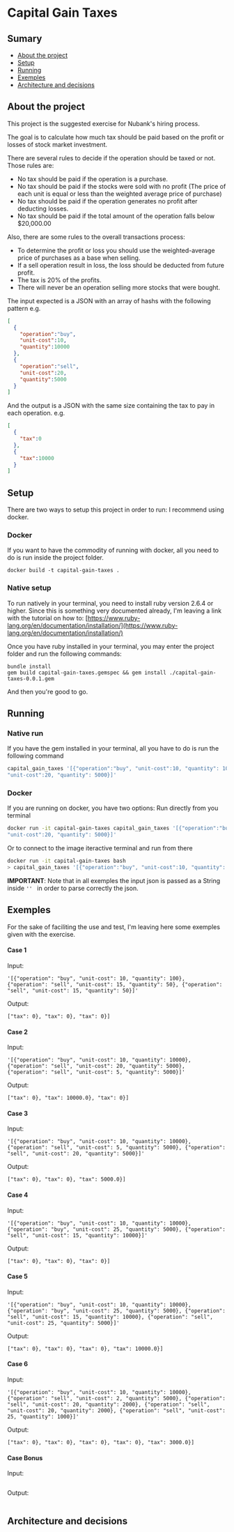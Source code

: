 # Capital Gain Taxes
## Sumary
- [About the project](#about-the-project)
- [Setup](#setup)
- [Running](#running)
- [Exemples](#examples)
- [Architecture and decisions](#architecture-and-decisions)

## About the project
This project is the suggested exercise for Nubank's hiring process.

The goal is to calculate how much tax should be paid based on the profit or losses of stock  market investment.

There are several rules to decide if the operation should be taxed or not. Those rules are:
- No tax should be paid if the operation is a purchase.
- No tax should be paid if the stocks were sold with no profit (The price of each unit is equal or less than the weighted average price of purchase)
- No tax should be paid if the operation generates no profit after deducting losses.
- No tax should be paid if the total amount of the operation falls below $20,000.00

Also, there are some rules to the overall transactions process:
- To determine the profit or loss you should use the weighted-average price of purchases as a base when selling.
- If a sell operation result in loss, the loss should be deducted from future profit.
- The tax is 20% of the profits.
- There will never be an operation selling more stocks that were bought.

The input expected is a JSON with an array of hashs with the following pattern
e.g.
```json
[
  {
    "operation":"buy",
    "unit-cost":10,
    "quantity":10000
  },
  {
    "operation":"sell",
    "unit-cost":20,
    "quantity":5000
  }
]
```
And the output is a JSON with the same size containing the tax to pay in each operation.
e.g.
```json
[
  {
    "tax":0
  },
  {
    "tax":10000
  }
]
```

## Setup
There are two ways to setup this project in order to run:
I recommend using docker.
### Docker
If you want to have the commodity of running with docker, all you need to do is run inside the project folder.
```
docker build -t capital-gain-taxes .
```
### Native setup
To run natively in your terminal, you need to install ruby version 2.6.4 or higher.
Since this is something very documented already, I'm leaving a link with the tutorial on how to: [https://www.ruby-lang.org/en/documentation/installation/](https://www.ruby-lang.org/en/documentation/installation/)

Once you have ruby installed in your terminal, you may enter the project folder and run the following commands:
```
bundle install
gem build capital-gain-taxes.gemspec && gem install ./capital-gain-taxes-0.0.1.gem
```

And then you're good to go.
## Running

### Native run
If you have the gem installed in your terminal, all you have to do is run the following command
```bash
capital_gain_taxes '[{"operation":"buy", "unit-cost":10, "quantity": 10000}, {"operation":"sell",
"unit-cost":20, "quantity": 5000}]'
```

### Docker
If you are running on docker, you have two options:
Run directly from  you terminal
```bash
docker run -it capital-gain-taxes capital_gain_taxes '[{"operation":"buy", "unit-cost":10, "quantity": 10000}, {"operation":"sell",
"unit-cost":20, "quantity": 5000}]'
```
Or to connect to the image iteractive terminal and run from there
```bash
docker run -it capital-gain-taxes bash
> capital_gain_taxes '[{"operation":"buy", "unit-cost":10, "quantity": 10000}, {"operation":"sell",
```

**IMPORTANT**: Note that in all exemples the input json is passed as a String inside `'' ` in order to parse correctly the json.


## Exemples
For the sake of faciliting the use and test, I'm leaving here some exemples given with the exercise.

#### Case 1
Input:
```
'[{"operation": "buy", "unit-cost": 10, "quantity": 100}, {"operation": "sell", "unit-cost": 15, "quantity": 50}, {"operation": "sell", "unit-cost": 15, "quantity": 50}]'
```
Output:
```
["tax": 0}, "tax": 0}, "tax": 0}]
```

#### Case 2
Input:
```
'[{"operation": "buy", "unit-cost": 10, "quantity": 10000}, {"operation": "sell", "unit-cost": 20, "quantity": 5000}, {"operation": "sell", "unit-cost": 5, "quantity": 5000}]'
```

Output:
```
["tax": 0}, "tax": 10000.0}, "tax": 0}]
```

#### Case 3
Input:
```
'[{"operation": "buy", "unit-cost": 10, "quantity": 10000}, {"operation": "sell", "unit-cost": 5, "quantity": 5000}, {"operation": "sell", "unit-cost": 20, "quantity": 5000}]'
```

Output:
```
["tax": 0}, "tax": 0}, "tax": 5000.0}]

```
#### Case 4
Input:
```
'[{"operation": "buy", "unit-cost": 10, "quantity": 10000}, {"operation": "buy", "unit-cost": 25, "quantity": 5000}, {"operation": "sell", "unit-cost": 15, "quantity": 10000}]'
```

Output:
```
["tax": 0}, "tax": 0}, "tax": 0}]
```
#### Case 5
Input:
```
'[{"operation": "buy", "unit-cost": 10, "quantity": 10000}, {"operation": "buy", "unit-cost": 25, "quantity": 5000}, {"operation": "sell", "unit-cost": 15, "quantity": 10000}, {"operation": "sell", "unit-cost": 25, "quantity": 5000}]'
```

Output:
```
["tax": 0}, "tax": 0}, "tax": 0}, "tax": 10000.0}]
```
#### Case 6
Input:
```
'[{"operation": "buy", "unit-cost": 10, "quantity": 10000}, {"operation": "sell", "unit-cost": 2, "quantity": 5000}, {"operation": "sell", "unit-cost": 20, "quantity": 2000}, {"operation": "sell", "unit-cost": 20, "quantity": 2000}, {"operation": "sell", "unit-cost": 25, "quantity": 1000}]'
```

Output:
```
["tax": 0}, "tax": 0}, "tax": 0}, "tax": 0}, "tax": 3000.0}]
```


#### Case Bonus
Input:
```
```

Output:
```
```


## Architecture and decisions



















